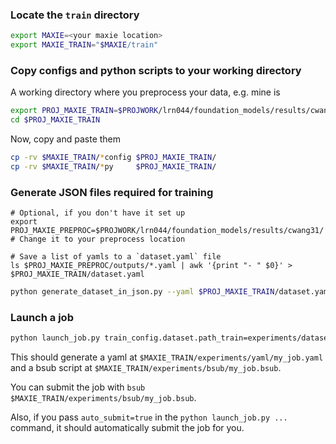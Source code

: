 ### Locate the `train` directory

```bash
export MAXIE=<your maxie location>
export MAXIE_TRAIN="$MAXIE/train"
```

### Copy configs and python scripts to your working directory

A working directory where you preprocess your data, e.g. mine is

```bash
export PROJ_MAXIE_TRAIN=$PROJWORK/lrn044/foundation_models/results/cwang31/
cd $PROJ_MAXIE_TRAIN
```

Now, copy and paste them

```bash
cp -rv $MAXIE_TRAIN/*config $PROJ_MAXIE_TRAIN/
cp -rv $MAXIE_TRAIN/*py     $PROJ_MAXIE_TRAIN/
```

### Generate JSON files required for training

```
# Optional, if you don't have it set up
export PROJ_MAXIE_PREPROC=$PROJWORK/lrn044/foundation_models/results/cwang31/  # Change it to your preprocess location

# Save a list of yamls to a `dataset.yaml` file
ls $PROJ_MAXIE_PREPROC/outputs/*.yaml | awk '{print "- " $0}' > $PROJ_MAXIE_TRAIN/dataset.yaml
```

```bash
python generate_dataset_in_json.py --yaml $PROJ_MAXIE_TRAIN/dataset.yaml --num_cpus 80 --dir_output $PROJ_MAXIE_TRAIN/experiments/datasets --train_frac 0.8 --seed 42
```

### Launch a job

```bash
python launch_job.py train_config.dataset.path_train=experiments/datasets/dataset.train.json train_config.dataset.path_eval=experiments/datasets/dataset.eval.json train_config.misc.num_gpus=6 train_config.misc.num_nodes=45 train_config.model.name=facebook/vit-mae-huge train_config.dataset.seg_size=10 job=my_job bsub_config.ipc_workers=2 bsub_config.qos=debug bsub_config.walltime=2:00 bsub_config.num_nodes=45 auto_submit=true
```

This should generate a yaml at `$MAXIE_TRAIN/experiments/yaml/my_job.yaml` and a
bsub script at `$MAXIE_TRAIN/experiments/bsub/my_job.bsub`.

You can submit the job with `bsub $MAXIE_TRAIN/experiments/bsub/my_job.bsub`.

Also, if you pass `auto_submit=true` in the `python launch_job.py ...` command,
it should automatically submit the job for you.
